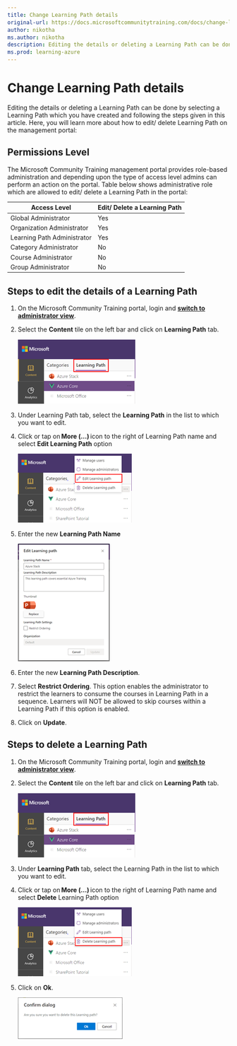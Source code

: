 ```yaml
---
title: Change Learning Path details
original-url: https://docs.microsoftcommunitytraining.com/docs/change-learning-path-details
author: nikotha
ms.author: nikotha
description: Editing the details or deleting a Learning Path can be done by selecting a Learning Path which you have created and following the steps given in this article.
ms.prod: learning-azure
---
```


# Change Learning Path details

Editing the details or deleting a Learning Path can be done by selecting a Learning Path which you have created and following the steps given in this article.
Here, you will learn more about how to edit/ delete Learning Path on the management portal:

## Permissions Level

The Microsoft Community Training management portal provides role-based administration and depending upon the type of access level admins can perform an action on the portal. Table below shows administrative role which are allowed to edit/ delete a Learning Path in the portal:

| Access Level  | Edit/ Delete a Learning Path |
| --- | --- |
| Global Administrator | Yes |
| Organization Administrator | Yes |
| Learning Path Administrator | Yes |
| Category Administrator | No |
| Course Administrator | No |
| Group Administrator | No |

## Steps to edit the details of a Learning Path

1. On the Microsoft Community Training portal, login and [**switch to administrator view**](../../../get-started/step-by-step-configuration-guide.md#step-2--switch-to-administrator-view-of-the-portal).

2. Select the **Content** tile on the left bar and click on **Learning Path** tab.

    ![Click Learning Path from Content](../../../media/image%28388%29.png)

3. Under Learning Path tab, select the **Learning Path** in the list to which you want to edit.

4. Click or tap on **More (…)** icon to the right of Learning Path name and select **Edit Learning Path** option

    ![Edit Learning Path](../../../media/image%28409%29.png)

5. Enter the new **Learning Path Name**

    ![Learning Path Name](../../../media/image%28410%29.png)

6. Enter the new **Learning Path Description**.

7. Select **Restrict Ordering**. This option enables the administrator to restrict the learners to consume the courses in Learning Path in a sequence. Learners will NOT be allowed to skip courses within a Learning Path if this option is enabled.

8. Click on **Update**.

## Steps to delete a Learning Path

1. On the Microsoft Community Training portal, login and [**switch to administrator view**](../../../get-started/step-by-step-configuration-guide.md#step-2--switch-to-administrator-view-of-the-portal).

2. Select the **Content** tile on the left bar and click on **Learning Path** tab.

    ![Click Learning Path](../../../media/image%28388%29.png)

3. Under **Learning Path** tab, select the Learning Path in the list to which you want to edit.

4. Click or tap on **More (…)** icon to the right of Learning Path name and select **Delete** Learning Path option

    ![Delete Learning Path](../../../media/image%28411%29.png)

5. Click on **Ok**.

    ![Click OK](../../../media/image%28412%29.png)
